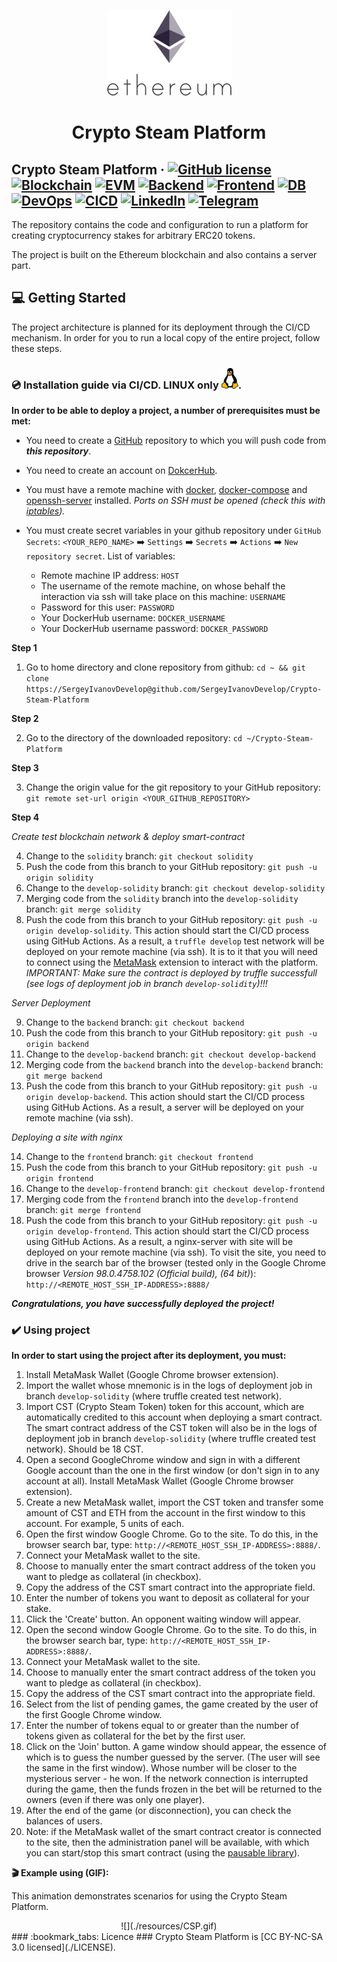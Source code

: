 <p align="center">
  <a href="https://github.com/SergeyIvanovDevelop/Crypto-Steam-Platform">
    <img alt="Crypto Steam Platform" src="./resources/CSP.png" />
  </a>
</p>
<h1 align="center">
  Crypto Steam Platform
</h1>

## Crypto Steam Platform &middot; [![GitHub license](https://img.shields.io/badge/license-CC%20BY--NC--SA%203.0-blue)](./LICENSE) [![Blockchain](https://img.shields.io/badge/blockchain-Ethereum-yellowgreen)](https://ethereum.org/en/) [![EVM](https://img.shields.io/badge/EVM-solidity-lightgrey)](https://docs.soliditylang.org/en/v0.8.14/) [![Backend](https://img.shields.io/badge/backend-node.js-red)](https://nodejs.org/en/) [![Frontend](https://img.shields.io/badge/frontend-javascript-yellow)](https://en.wikipedia.org/wiki/JavaScript) [![DB](https://img.shields.io/badge/database-mongoDB-blueviolet)](https://www.mongodb.com/) [![DevOps](https://img.shields.io/badge/devops-docker-ff69b4)](https://www.docker.com/) [![CICD](https://img.shields.io/badge/ci%2Fcd-github%20actions-lightgrey)](https://github.com/features/actions) [![LinkedIn](https://img.shields.io/badge/linkedin-Sergey%20Ivanov-blue)](https://www.linkedin.com/in/sergey-ivanov-33413823a/) [![Telegram](https://img.shields.io/badge/telegram-%40SergeyIvanov__dev-blueviolet)](https://t.me/SergeyIvanov_dev) ##

The repository contains the code and configuration to run a platform for creating cryptocurrency stakes for arbitrary ERC20 tokens.

The project is built on the Ethereum blockchain and also contains a server part.

## :computer: Getting Started  ##

The project architecture is planned for its deployment through the CI/CD mechanism. In order for you to run a local copy of the entire project, follow these steps.

### :cd: Installation guide via CI/CD. LINUX only ![This is an image](./resources/linux.png).

**In order to be able to deploy a project, a number of prerequisites must be met:**

- You need to create a [GitHub](https://github.com) repository to which you will push code from ***this repository***.
- You need to create an account on [DokcerHub](https://hub.docker.com/).
- You must have a remote machine with [docker](https://www.docker.com/), [docker-compose](https://docs.docker.com/compose/) and [openssh-server](https://www.openssh.com/) installed. *Ports on SSH must be opened (check this with [iptables](https://en.wikipedia.org/wiki/Iptables)).*
- You must create secret variables in your github repository under `GitHub Secrets`: `<YOUR_REPO_NAME>` :arrow_right: `Settings` :arrow_right: `Secrets` :arrow_right: `Actions` :arrow_right: `New repository secret`. List of variables:

  - Remote machine IP address: `HOST`
  - The username of the remote machine, on whose behalf the interaction via ssh will take place on this machine: `USERNAME`
  - Password for this user: `PASSWORD`
  - Your DockerHub username: `DOCKER_USERNAME`
  - Your DockerHub username password: `DOCKER_PASSWORD`


**Step 1**

1. Go to home directory and clone repository from github: `cd ~ && git clone https://SergeyIvanovDevelop@github.com/SergeyIvanovDevelop/Crypto-Steam-Platform`

**Step 2**<br>

2. Go to the directory of the downloaded repository: `cd ~/Crypto-Steam-Platform`

**Step 3**<br>

3. Change the origin value for the git repository to your GitHub repository: `git remote set-url origin <YOUR_GITHUB_REPOSITORY>`

**Step 4**<br>

_Create test blockchain network & deploy smart-contract_<br>

4. Change to the `solidity` branch: ```git checkout solidity```<br>
5. Push the code from this branch to your GitHub repository: ```git push -u origin solidity```<br>
6. Change to the `develop-solidity` branch: ```git checkout develop-solidity```<br>
7. Merging code from the `solidity` branch into the `develop-solidity` branch: ```git merge solidity```<br>
8. Push the code from this branch to your GitHub repository: ```git push -u origin develop-solidity```. This action should start the CI/CD process using GitHub Actions. As a result, a `truffle develop` test network will be deployed on your remote machine (via ssh). It is to it that you will need to connect using the [MetaMask](https://metamask.io/) extension to interact with the platform.<br>_IMPORTANT: Make sure the contract is deployed by truffle successfull (see logs of deployment job in branch `develop-solidity`)!!!_<br>

_Server Deployment_<br>

9. Change to the `backend` branch: ```git checkout backend```<br>
10. Push the code from this branch to your GitHub repository: ```git push -u origin backend```<br>
11. Change to the `develop-backend` branch: ```git checkout develop-backend```<br>
12. Merging code from the `backend` branch into the `develop-backend` branch: ```git merge backend```<br>
13. Push the code from this branch to your GitHub repository: ```git push -u origin develop-backend```. This action should start the CI/CD process using GitHub Actions. As a result, a server will be deployed on your remote machine (via ssh).<br>

_Deploying a site with nginx_<br>

14. Change to the `frontend` branch: ```git checkout frontend```<br>
15. Push the code from this branch to your GitHub repository: ```git push -u origin frontend```<br>
16. Change to the `develop-frontend` branch: ```git checkout develop-frontend```<br>
17. Merging code from the `frontend` branch into the `develop-frontend` branch: ```git merge frontend```<br>
18. Push the code from this branch to your GitHub repository: ```git push -u origin develop-frontend```. This action should start the CI/CD process using GitHub Actions. As a result, a nginx-server with site will be deployed on your remote machine (via ssh). To visit the site, you need to drive in the search bar of the browser (tested only in the Google Chrome browser _Version 98.0.4758.102 (Official build), (64 bit)_): `http://<REMOTE_HOST_SSH_IP-ADDRESS>:8888/`<br>

***Congratulations, you have successfully deployed the project!***<br>

### :heavy_check_mark: Using project ###

**In order to start using the project after its deployment, you must:**<br>
1. Install MetaMask Wallet (Google Chrome browser extension).<br>
2. Import the wallet whose mnemonic is in the logs of deployment job in branch `develop-solidity` (where truffle created test network).<br>
3. Import CST (Crypto Steam Token) token for this account, which are automatically credited to this account when deploying a smart contract. The smart contract address of the CST token will also be in the logs of deployment job in branch `develop-solidity` (where truffle created test network). Should be 18 CST.<br>
4. Open a second GoogleChrome window and sign in with a different Google account than the one in the first window (or don't sign in to any account at all). Install MetaMask Wallet (Google Chrome browser extension).<br>
5. Create a new MetaMask wallet, import the CST token and transfer some amount of CST and ETH from the account in the first window to this account. For example, 5 units of each.<br>
6. Open the first window Google Chrome. Go to the site. To do this, in the browser search bar, type: `http://<REMOTE_HOST_SSH_IP-ADDRESS>:8888/`.<br>
7. Connect your MetaMask wallet to the site.<br>
8. Choose to manually enter the smart contract address of the token you want to pledge as collateral (in checkbox).<br>
9. Copy the address of the CST smart contract into the appropriate field.<br>
10. Enter the number of tokens you want to deposit as collateral for your stake.<br>
11. Click the 'Create' button. An opponent waiting window will appear.<br>
12. Open the second window Google Chrome. Go to the site. To do this, in the browser search bar, type: `http://<REMOTE_HOST_SSH_IP-ADDRESS>:8888/`.<br>
13. Connect your MetaMask wallet to the site.<br>
14. Choose to manually enter the smart contract address of the token you want to pledge as collateral (in checkbox).<br>
15. Copy the address of the CST smart contract into the appropriate field.<br>
16. Select from the list of pending games, the game created by the user of the first Google Chrome window.<br>
17. Enter the number of tokens equal to or greater than the number of tokens given as collateral for the bet by the first user.<br>
18. Click on the 'Join' button. A game window should appear, the essence of which is to guess the number guessed by the server. (The user will see the same in the first window). Whose number will be closer to the mysterious server - he won. If the network connection is interrupted during the game, then the funds frozen in the bet will be returned to the owners (even if there was only one player).<br>
19. After the end of the game (or disconnection), you can check the balances of users.<br>
20. Note: if the MetaMask wallet of the smart contract creator is connected to the site, then the administration panel will be available, with which you can start/stop this smart contract (using the [pausable library](https://github.com/OpenZeppelin/openzeppelin-contracts/blob/master/contracts/security/Pausable.sol)).<br>

**:clapper: Example using (GIF):**<br>

  This animation demonstrates scenarios for using the Crypto Steam Platform.<br>
<div align="center">
![](./resources/CSP.gif)
</div>
### :bookmark_tabs: Licence ###
Crypto Steam Platform is [CC BY-NC-SA 3.0 licensed](./LICENSE).
